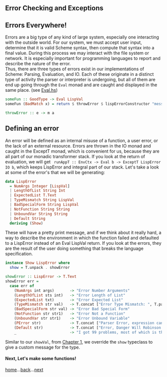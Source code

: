 Error Checking and Exceptions
------------
## Errors Everywhere!
Errors are a big type of any kind of large system, especially one interacting with the outside world.  For our system, we must accept user input, determine that it is valid Scheme syntax, then compute that syntax into a final value.  During this process we may interact with the file system or network.  It is especially important for programming languages to report and describe the nature of the error.     
Thus, there are three types of errors exist in our implementations of Scheme: Parsing, Evaluation, and IO. Each of these originate in a distinct type of activity the parser or interpreter is undergoing, but all of them are end up going through the `Eval` monad and are caught and displayed in the same place. (see [Eval.hs](../src/Eval.hs))
```Haskell
someFun :: GoodType -> Eval LispVal
someFun (BadMatch x) = return $ throwError $ lispErrorConstructor "message we send"
```

```Haskell
throwError :: e -> m a
```

## Defining an error
An error will be defined as an internal misuse of a function, a user error, or the lack of an external resource. Errors are thrown in the IO monad and caught in the ExceptT monad, which is convenient for us, because they are all part of our monadic transformer stack. If you look at the return of evaluation, we will get ` runAppT :: EnvCtx -> Eval b -> ExceptT LispError IO b`, which keeps LispError and integral part of our stack. Let's take a look at some of the error's that we will be generating:

```haskell
data LispError
  = NumArgs Integer [LispVal]
  | LengthOfList String Int
  | ExpectedList T.Text
  | TypeMismatch String LispVal
  | BadSpecialForm String LispVal
  | NotFunction String String
  | UnboundVar String String
  | Default String
  deriving (Show)
```

These will have a pretty print message, and if we think about it really hard, a way to describe the environment in which the function failed and defaulted to a LispError instead of an Eval LispVal return. If you look at the errors, they are the result of the user doing something that breaks the language specification.

```haskell
instance Show LispError where
  show = T.unpack . showError

showError :: LispError -> T.Text
showError err =
  case err of
    (NumArgs int args)       -> "Error Number Arguments"
    (LengthOfList sts int)   -> "Error Length of List"
    (ExpectedList txt)       -> "Error Expected List"
    (TypeMismatch str val)   -> T.concat ["Error Type Mismatch: ", T.pack str, showVal val]
    (BadSpecialForm str val) -> "Error Bad Special Form"
    (NotFunction str str1)   -> "Error Not a Function"
    (UnboundVar str str1)    -> "Error Unbound Variable"
    (PError str)             -> T.concat ["Parser Error, expression cannot evaluate: ",T.pack str]
    (Default str)            -> T.concat ["Error, Danger Will Robinson! ", T.pack str]
    _                        -> "I got 99 problems, most of which is the parser"
```

 Similar to our `showVal`, from [Chapter 1](01_introduction.md), we override the `show` typeclass to give a custom message for the type.

#### Next, Let's make some functions!

[home](00_overview.md)...[back](03_evaluation.md)...[next](05_primitives.md)
